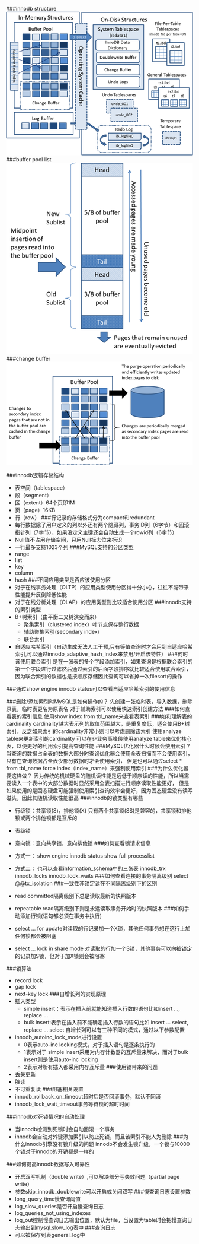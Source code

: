 ###innodb structure
![innodb structure](innodb-architecture.png)
###buffer pool list
![innodb structure](innodb-buffer-pool-list.png)
###change buffer
![innodb structure](innodb-change-buffer.png)

###innodb逻辑存储结构
- 表空间（tablespace）
- 段（segment）
- 区（extent）64个页即1M
- 页（page）16KB
- 行（row）
###行记录的存储格式分为compact和redundant
- 每行数据除了用户定义的列以外还有两个隐藏列，事务ID列（6字节）和回滚指针列（7字节），如果没定义主键还会自动生成一个rowid列（6字节）
- Null值不占用存储空间，只用Null标志位来标识
- 一行最多支持1023个列
###MySQL支持的分区类型
- range
- list
- key
- column
- hash
###不同应用类型是否应该使用分区
- 对于在线事务处理（OLTP）的应用类型使用分区得十分小心，往往不能带来性能提升反倒降低性能
- 对于在线分析处理（OLAP）的应用类型则比较适合使用分区
###innodb支持的索引类型
- B+树索引（由平衡二叉树演变而来）
    - 聚集索引（clustered index）叶节点保存整行数据
    - 辅助聚集索引(secondary index)
    - 联合索引
- 自适应哈希索引（自动生成无法人工干预,只有等值查询时才会用到自适应哈希索引,可以通过innodb_adaptive_hash_index来禁用/开启该特性）
###何时该使用联合索引
是在一张表的多个字段添加索引，如果查询是根据联合索引的第一个字段进行过滤然后通过索引的后面字段排序就比较适合使用联合索引，因为联合索引的数据也是按顺序存储因此查询可以省掉一次filesort的操作

###通过show engine innodb status可以查看自适应哈希索引的使用信息

###删除/添加索引时MySQL是如何操作的？
先创建一张临时表，导入数据，删除原表，临时表更名为原表名
对于辅助索引可以使用快速索引创建方法
###如何查看表的索引信息
使用show index from tbl_name来查看表索引
###如和理解表的cardinality
cardinality越大表示列的取值范围越大，是重复度低，适合使用B+树索引，反之如果索引的cardinality非常小则可以考虑删除该索引
使用analyze table来更新索引的cardinality
可以在非业务高峰段使用analyze table来优化核心表，以便更好的利用索引提高查询性能
###MySQL优化器什么时候会使用索引？
当查询的数据占全表的数据大部分时查询优化器会使用全表扫描而不会使用索引，只有在查询数据占全表少部分数据时才会使用索引，
但是也可以通过select * from tbl_name force index（index_name）来强制使用索引
###为什么优化器要这样做？
因为传统的机械硬盘的随机读性能是远低于顺序读的性能，所以当需要读入一个表中的大部分数据时显然采用全表扫描进行顺序读取性能更好，
但是如果使用的是固态硬盘可能强制使用索引查询效率会更好，因为固态硬盘没有读写磁头，因此其随机读取性能很高
###innodb的锁类型有哪些
- 行级锁：共享锁(S)，排他锁(X)
    只有两个共享锁(SS)是兼容的，共享锁和排他锁或两个排他锁都是互斥的
- 表级锁
- 意向锁：意向共享锁，意向排他锁
###如何查看锁请求信息
- 方式一：
    show engine innodb status
    show full processlist

- 方式二：
    也可以查看information_schema中的三张表
    innodb_trx
    innodb_locks
    innodb_lock_waits
###如何查看连接的事务隔离级别
select @@tx_isolation
###一致性非锁定读在不同隔离级别下的区别
- read committed隔离级别下总是读取最新的快照版本
- repeatable read隔离级别下则是永远读取事务开始时的快照版本
###如何手动添加行锁(语句都必须在事务中执行)
- select ... for update对读取的行记录加一个X锁，其他任何事务想在这行上加任何锁都会被阻塞
- select ... lock in share mode 对读取的行加一个S锁，其他事务可以向被锁定的记录加S锁，但对于加X锁则会被阻塞

###锁算法
- record lock
- gap lock
- next-key lock
###自增长列的实现原理
- 插入类型
    - simple insert：表示在插入前就能知道插入行数的语句比如insert ..., replace ...
    - bulk insert:表示在插入前不能确定插入行数的语句比如 insert ... select, replace ... select
自增长列可以有三种不同的模式，通过以下参数配置
- innodb_autoinc_lock_mode进行设置
    - 0表示auto-inc locking模式，对于插入语句是逐条执行的
    - 1表示对于 simple insert采用对内存计数器的互斥量来解决，而对于bulk insert则是使用auto-inc locking
    - 2表示对所有插入都采用内存互斥量
###使用锁带来的问题
- 丢失更新
- 脏读
- 不可重复读
###阻塞相关设置
- innodb_rollback_on_timeout超时后是否回滚事务，默认不回滚
- innodb_lock_wait_timeout事务等待锁的超时时间

###innodb对死锁情况的自动处理
- 当innodb检测到死锁时会自动回滚一个事务
- innodb会自动对外键添加索引以防止死锁，而且该索引不能人为删除
###为什么innodb引擎没有锁升级的问题
innodb不会发生锁升级，一个锁与10000个锁对于innodb的开销都是一样的

###如何提高innodb数据写入可靠性
- 开启双写机制（double write）,可以解决部分写失效问题（partial page write）
- 参数skip_innodb_doublewrite可以开启或关闭双写
###慢查询日志设置参数
- long_query_time慢查询阈值
- log_slow_queries是否开启慢查询日志
- log_queries_not_using_indexes
- log_out控制慢查询日志输出位置，默认为file，当设置为table时会把慢查询日志输出到mysql.slow_log表中
###查询日志
- 可以被保存到表general_log中
